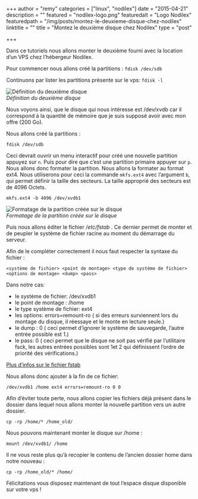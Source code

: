 +++
author = "remy"
categories = ["linux", "nodilex"]
date = "2015-04-21"
description = ""
featured = "nodilex-logo.png"
featuredalt = "Logo Nodilex"
featuredpath = "/img/posts/montez-le-deuxieme-disque-chez-nodilex"
linktitle = ""
title = "Montez le deuxième disque chez Nodilex"
type = "post"

+++

Dans ce tutoriels nous allons monter le deuxième fourni avec la location d’un VPS chez l’hébergeur Nodilex.

Pour commencer nous allons créé la partitions :
`fdisk /dev/sdb`

Continuons par lister les partitions présente sur le vps:
`fdisk -l`

<!--more-->

![Définition du deuxième disque][image1]  
*Définition du deuxième disque*

Nous voyons ainsi, que le disque qui nous intéresse est /dev/xvdb car il correspond à la quantité de mémoire que je suis supposé avoir avec mon offre (200 Go).

Nous allons créé la partitions :

```shell
fdisk /dev/sdb
```

Ceci devrait ouvrir un menu interactif pour créé une nouvelle partition appuyez sur `n`. Puis pour dire que c’est une partition primaire appuyer sur `p`.  
Nous allons donc formater la partition. Nous allons la formater au format ext4. Nous utiliserons pour ceci la commande `mkfs.ext4` avec l’argument `b`, qui permet définir la taille des  secteurs. La taille approprié des secteurs est de 4096 Octets.

```shell
mkfs.ext4 -b 4096 /dev/xvdb1
```

![Formatage de la partition créée sur le disque][image2]  
*Formatage de la partition créée sur le disque*

Puis nous allons éditer le fichier */etc/fstab* . Ce dernier permet de monter et de peupler le système de fichier racine au moment du démarrage du serveur.

Afin de le compléter correctement il nous faut respecter la syntaxe du fichier :

```
<système de fichier> <point de montage> <type de système de fichier> <options de montage> <dump> <pass>
```
Dans notre cas:

- le système de fichier: /dev/xvdb1
- le point de montage : /home
- le type système de fichier: ext4
- les options: errors=remount-ro ( si des erreurs surviennent lors du montage du disque, il réessaye et le monte en lecture seule.)
- le dump : 0 ( ceci permet d’ignorer le système de sauvegarde, l’autre entrée possible est 1.)
- le pass: 0 ( ceci permet que le disque ne soit pas vérifié par l’utilitaire fsck, les autres entrées possibles sont 1et 2 qui définissent l’ordre de priorité des vérifications.)

[Plus d’infos sur le fichier fstab][infofstab]

Nous allons donc ajouter à la fin de ce fichier:

```
/dev/xvdb1 /home ext4 errors=remount-ro 0 0
```

Afin d’éviter toute perte, nous allons copier les fichiers déjà présent dans le dossier dans lequel nous allons monter la nouvelle partition vers un autre dossier.

```shell
cp -rp /home/* /home_old/
```

Nous pouvons maintenant monter le disque sur /home :

```shell
mount /dev/xvdb1/ /home
```

Il ne vous reste plus qu’à recopier le contenu de l’ancien dossier home dans notre nouveau :
```shell
cp -rp /home_old/* /home/
```

Félicitations vous disposez maintenant de tout l’espace disque disponible sur votre vps !

[infoFstab]: https://wiki.archlinux.org/index.php/fstab "Wiki Archlinux sur fstab"

[image1]: /img/posts/montez-le-deuxieme-disque-chez-nodilex/disque-nodilex-1.png "Définition du deuxième disque"
[image2]: /content/images/2017/09/disque-nodilex-2.png "Formatage de la partition créée sur le disque"
